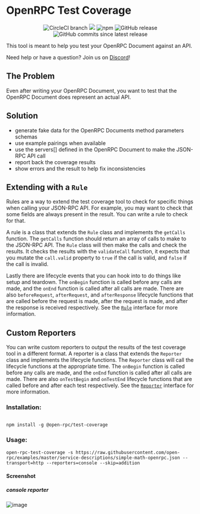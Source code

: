 # OpenRPC Test Coverage
<center>
  <span>
    <img alt="CircleCI branch" src="https://img.shields.io/circleci/project/github/open-rpc/test-coverage/master.svg">
    <img src="https://codecov.io/gh/open-rpc/test-coverage/branch/master/graph/badge.svg" />
    <img alt="npm" src="https://img.shields.io/npm/dt/@open-rpc/test-coverage.svg" />
    <img alt="GitHub release" src="https://img.shields.io/github/release/open-rpc/test-coverage.svg" />
    <img alt="GitHub commits since latest release" src="https://img.shields.io/github/commits-since/open-rpc/test-coverage/latest.svg" />
  </span>
</center>

This tool is meant to help you test your OpenRPC Document against an API.

Need help or have a question? Join us on [Discord](https://discord.gg/gREUKuF)!

## The Problem
Even after writing your OpenRPC Document, you want to test that the OpenRPC Document does represent an actual API.

## Solution

- generate fake data for the OpenRPC Documents method parameters schemas
- use example pairings when available
- use the servers[] defined in the OpenRPC Document to make the JSON-RPC API call
- report back the coverage results
- show errors and the result to help fix inconsistencies


## Extending with a `Rule`
Rules are a way to extend the test coverage tool to check for specific things when calling your JSON-RPC API. For example, you may want to check that some fields are always present in the result.  You can write a rule to check for that.

A rule is a class that extends the `Rule` class and implements the `getCalls` function. The `getCalls` function should return an array of calls to make to the JSON-RPC API. The `Rule` class will then make the calls and check the results. It checks the results with the `validateCall` function, it expects that you mutate the `call.valid` property to `true` if the call is valid, and `false` if the call is invalid.

Lastly there are lifecycle events that you can hook into to do things like setup and teardown. The `onBegin` function is called before any calls are made, and the `onEnd` function is called after all calls are made. There are also `beforeRequest`, `afterRequest`, and `afterResponse` lifecycle functions that are called before the request is made, after the request is made, and after the response is received respectively. See the [`Rule`](src/rules/rule.ts) interface for more information.

## Custom Reporters
You can write custom reporters to output the results of the test coverage tool in a different format. A reporter is a class that extends the `Reporter` class and implements the lifecycle functions. The `Reporter` class will call the lifecycle functions at the appropriate time. The `onBegin` function is called before any calls are made, and the `onEnd` function is called after all calls are made. There are also `onTestBegin` and `onTestEnd` lifecycle functions that are called before and after each test respectively. See the [`Reporter`](src/reporters/reporter.ts) interface for more information.

### Installation:

```

npm install -g @open-rpc/test-coverage

```


### Usage:


```
open-rpc-test-coverage -s https://raw.githubusercontent.com/open-rpc/examples/master/service-descriptions/simple-math-openrpc.json --transport=http --reporters=console --skip=addition
```



#### Screenshot

##### console reporter

![image](https://user-images.githubusercontent.com/364566/56318521-3e103300-6114-11e9-85cd-f35eb7b42a0e.png)
